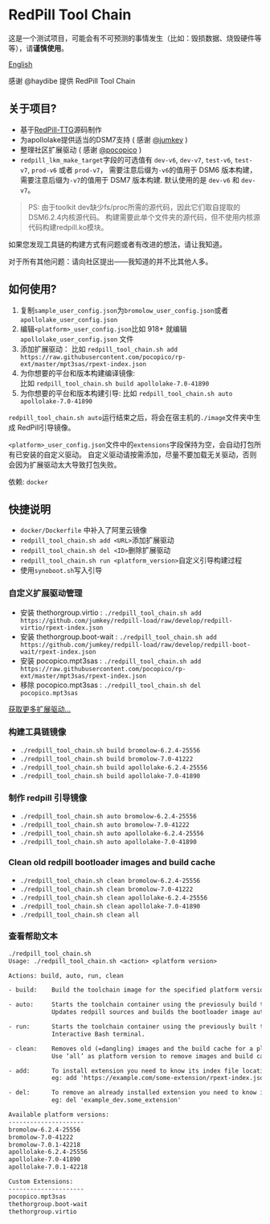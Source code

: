 # RedPill Tool Chain

这是一个测试项目，可能会有不可预测的事情发生（比如：毁损数据、烧毁硬件等等），请**谨慎使用**。

[English](README_EN.md "English")

感谢 @haydibe 提供 RedPill Tool Chain

## 关于项目?

- 基于[RedPill-TTG](https://github.com/RedPill-TTG)源码制作
- 为apollolake提供适当的DSM7支持 ( 感谢 [@jumkey](https://github.com/jumkey) )
- 整理社区扩展驱动 ( 感谢 [@pocopico](https://github.com/pocopico) )
- `redpill_lkm_make_target`字段的可选值有 `dev-v6`, `dev-v7`, `test-v6`, `test-v7`, `prod-v6` 或者 `prod-v7`，
  需要注意后缀为`-v6`的值用于 DSM6 版本构建， 需要注意后缀为`-v7`的值用于 DSM7 版本构建. 默认使用的是 `dev-v6` 和 `dev-v7`。

> PS: 由于toolkit dev缺少fs/proc所需的源代码，因此它们取自提取的DSM6.2.4内核源代码。
构建需要此单个文件夹的源代码，但不使用内核源代码构建redpill.ko模块。

如果您发现工具链的构建方式有问题或者有改进的想法，请让我知道。

对于所有其他问题：请向社区提出——我知道的并不比其他人多。

## 如何使用?

1. 复制`sample_user_config.json`为`bromolow_user_config.json`或者`apollolake_user_config.json`
1. 编辑`<platform>_user_config.json`比如 918+ 就编辑 `apollolake_user_config.json` 文件
1. 添加扩展驱动：
   比如 `redpill_tool_chain.sh add https://raw.githubusercontent.com/pocopico/rp-ext/master/mpt3sas/rpext-index.json`
1. 为你想要的平台和版本构建编译镜像:  
   比如 `redpill_tool_chain.sh build apollolake-7.0-41890`
1. 为你想要的平台和版本构建引导:
   比如 `redpill_tool_chain.sh auto apollolake-7.0-41890`

`redpill_tool_chain.sh auto`运行结束之后，将会在宿主机的`./image`文件夹中生成 RedPill引导镜像。

`<platform>_user_config.json`文件中的`extensions`字段保持为空，会自动打包所有已安装的自定义驱动。
自定义驱动请按需添加，尽量不要加载无关驱动，否则会因为扩展驱动太大导致打包失败。

依赖: `docker`

## 快捷说明

- `docker/Dockerfile` 中补入了阿里云镜像
- `redpill_tool_chain.sh add <URL>`添加扩展驱动
- `redpill_tool_chain.sh del <ID>`删除扩展驱动
- `redpill_tool_chain.sh run <platform_version>`自定义引导构建过程
- 使用`synoboot.sh`写入引导

### 自定义扩展驱动管理

- 安装 thethorgroup.virtio    : `./redpill_tool_chain.sh add https://github.com/jumkey/redpill-load/raw/develop/redpill-virtio/rpext-index.json`
- 安装 thethorgroup.boot-wait : `./redpill_tool_chain.sh add https://github.com/jumkey/redpill-load/raw/develop/redpill-boot-wait/rpext-index.json`
- 安装 pocopico.mpt3sas       : `./redpill_tool_chain.sh add https://raw.githubusercontent.com/pocopico/rp-ext/master/mpt3sas/rpext-index.json`
- 移除 pocopico.mpt3sas       : `./redpill_tool_chain.sh del pocopico.mpt3sas`

[获取更多扩展驱动...](https://github.com/pocopico/rp-ext)

### 构建工具链镜像

- `./redpill_tool_chain.sh build bromolow-6.2.4-25556`
- `./redpill_tool_chain.sh build bromolow-7.0-41222`
- `./redpill_tool_chain.sh build apollolake-6.2.4-25556`
- `./redpill_tool_chain.sh build apollolake-7.0-41890`

### 制作 redpill 引导镜像

- `./redpill_tool_chain.sh auto bromolow-6.2.4-25556`
- `./redpill_tool_chain.sh auto bromolow-7.0-41222`
- `./redpill_tool_chain.sh auto apollolake-6.2.4-25556`
- `./redpill_tool_chain.sh auto apollolake-7.0-41890`

### Clean old redpill bootloader images and build cache

- `./redpill_tool_chain.sh clean bromolow-6.2.4-25556`
- `./redpill_tool_chain.sh clean bromolow-7.0-41222`
- `./redpill_tool_chain.sh clean apollolake-6.2.4-25556`
- `./redpill_tool_chain.sh clean apollolake-7.0-41890`
- `./redpill_tool_chain.sh clean all`

### 查看帮助文本

```txt
./redpill_tool_chain.sh
Usage: ./redpill_tool_chain.sh <action> <platform version>

Actions: build, auto, run, clean

- build:    Build the toolchain image for the specified platform version.

- auto:     Starts the toolchain container using the previosuly build toolchain image for the specified platform.
            Updates redpill sources and builds the bootloader image automaticaly. Will end the container once done.

- run:      Starts the toolchain container using the previously built toolchain image for the specified platform.
            Interactive Bash terminal.

- clean:    Removes old (=dangling) images and the build cache for a platform version.
            Use ‘all’ as platform version to remove images and build caches for all platform versions.

- add:      To install extension you need to know its index file location and nothing more.
            eg: add 'https://example.com/some-extension/rpext-index.json'

- del:      To remove an already installed extension you need to know its ID.
            eg: del 'example_dev.some_extension'

Available platform versions:
---------------------
bromolow-6.2.4-25556
bromolow-7.0-41222
bromolow-7.0.1-42218
apollolake-6.2.4-25556
apollolake-7.0-41890
apollolake-7.0.1-42218

Custom Extensions:
---------------------
pocopico.mpt3sas
thethorgroup.boot-wait
thethorgroup.virtio
```
